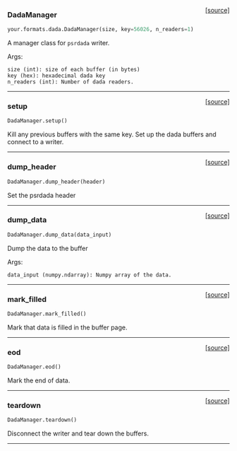 <span style="float:right;">[[source]](https://github.com/thepetabyteproject/your/blob/master/your/formats/dada.py#L14)</span>

### DadaManager


```python
your.formats.dada.DadaManager(size, key=56026, n_readers=1)
```


A manager class for `psrdada` writer.

Args: 


    size (int): size of each buffer (in bytes)
    key (hex): hexadecimal dada key
    n_readers (int): Number of dada readers.


----

<span style="float:right;">[[source]](https://github.com/thepetabyteproject/your/blob/master/your/formats/dada.py#L30)</span>

### setup


```python
DadaManager.setup()
```


Kill any previous buffers with the same key.
Set up the dada buffers and connect to a writer.


----

<span style="float:right;">[[source]](https://github.com/thepetabyteproject/your/blob/master/your/formats/dada.py#L48)</span>

### dump_header


```python
DadaManager.dump_header(header)
```


Set the psrdada header


----

<span style="float:right;">[[source]](https://github.com/thepetabyteproject/your/blob/master/your/formats/dada.py#L54)</span>

### dump_data


```python
DadaManager.dump_data(data_input)
```


Dump the data to the buffer

Args: 

    data_input (numpy.ndarray): Numpy array of the data.


----

<span style="float:right;">[[source]](https://github.com/thepetabyteproject/your/blob/master/your/formats/dada.py#L67)</span>

### mark_filled


```python
DadaManager.mark_filled()
```


Mark that data is filled in the buffer page.


----

<span style="float:right;">[[source]](https://github.com/thepetabyteproject/your/blob/master/your/formats/dada.py#L73)</span>

### eod


```python
DadaManager.eod()
```


Mark the end of data.


----

<span style="float:right;">[[source]](https://github.com/thepetabyteproject/your/blob/master/your/formats/dada.py#L79)</span>

### teardown


```python
DadaManager.teardown()
```


Disconnect the writer and tear down the buffers.


----


